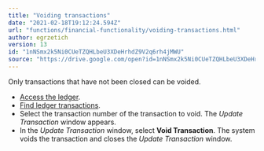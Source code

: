 ```yaml
---
title: "Voiding transactions"
date: "2021-02-18T19:12:24.594Z"
url: "functions/financial-functionality/voiding-transactions.html"
author: egrzetich
version: 13
id: "1nNSmx2k5Ni0CUeTZQHLbeU3XDeHrhdZ9V2q6rh4jMWU"
source: "https://drive.google.com/open?id=1nNSmx2k5Ni0CUeTZQHLbeU3XDeHrhdZ9V2q6rh4jMWU"
---
```

Only transactions that have not been closed can be voided.

* [Access the ledger](accessing-the-ledger.html).
* [Find ledger transactions](finding-ledger-transactions.html).
* Select the transaction number of the transaction to void. The <em>Update Transaction</em> window appears.
* In the <em>Update Transaction</em> window, select <strong>Void Transaction</strong>. The system voids the transaction and closes the <em>Update Transaction</em> window.
